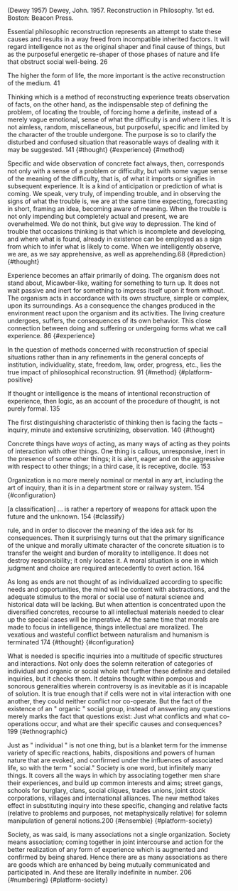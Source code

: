 ﻿(Dewey 1957)
Dewey, John. 1957. Reconstruction in Philosophy. 1st ed. Boston: Beacon Press.

Essential philosophic reconstruction represents an attempt to state these causes and results in a way freed from incompatible inherited factors. It will regard intelligence not as the original shaper and final cause of things, but as the purposeful energetic re-shaper of those phases of nature and life that obstruct social well-being. 26 

The higher the form of life, the more important is the active reconstruction of the medium. 41

Thinking which is a method of reconstructing experience treats observation of facts, on the other hand, as the indispensable step of defining the problem, of locating the trouble, of forcing home a definite, instead of a merely vague emotional, sense of what the difficulty is and where it lies. It is not aimless, random, miscellaneous, but purposeful, specific and limited by the character of the trouble undergone. The purpose is so to clarify the disturbed and confused situation that reasonable ways of dealing with it may be suggested. 141 {#thought} {#experience} {#method}

Specific and wide observation of concrete fact always, then, corresponds not only with a sense of a problem or difficulty, but with some vague sense of the meaning of the difficulty, that is, of what it imports or signifies in subsequent experience. It is a kind of anticipation or prediction of what is coming. We speak, very truly, of impending trouble, and in observing the signs of what the trouble is, we are at the same time expecting, forecasting in short, framing an idea, becoming aware of meaning. When the trouble is not only impending but completely actual and present, we are overwhelmed. We do not think, but give way to depression. The kind of trouble that occasions thinking is that which is incomplete and developing, and where what is found, already in existence can be employed as a sign from which to infer what is likely to come. When we intelligently observe, we are, as we say apprehensive, as well as apprehending.68  {#prediction} {#thought}

Experience becomes an affair primarily of doing. The organism does not stand about, Micawber-like, waiting for something to turn up. It does not wait passive and inert for something to impress itself upon it from without. The organism acts in accordance with its own structure, simple or complex, upon its surroundings. As a consequence the changes produced in the environment react upon the organism and its activities. The living creature undergoes, suffers, the consequences of its own behavior. This close connection between doing and suffering or undergoing forms what we call experience. 86 {#experience}

In the question of methods concerned with reconstruction of special situations rather than in any refinements in the general concepts of institution, individuality, state, freedom, law, order, progress, etc., lies the true impact of philosophical reconstruction. 91  {#method} {#platform-positive}

If thought or intelligence is the means of intentional reconstruction of experience, then logic, as an account of the procedure of thought, is not purely formal. 135

The first distinguishing characteristic of thinking then is facing the facts – inquiry, minute and extensive scrutinizing, observation. 140 {#thought}

Concrete things have _ways_ of acting, as many ways of acting as they points of interaction with other things. One thing is callous, unresponsive, inert in the presence of some other things; it is alert, eager and on the aggressive with respect to other things; in a third case, it is receptive, docile. 153 

Organization is no more merely nominal or mental in any art, including the art of inquiry, than it is in a department store or railway system. 154 {#configuration}

[a classification] ... is rather a repertory of weapons for attack upon the future and the unknown. 154 {#classify}

rule, and in order to discover the meaning of the idea ask for its consequences. Then it surprisingly turns out that the primary significance of the unique and morally ultimate character of the concrete situation is to transfer the weight and burden of morality to intelligence. It does not destroy responsibility; it only locates it. A moral situation is one in which judgment and choice are required antecedently to overt action. 164

As long as ends are not thought of as individualized according to specific needs and opportunities, the mind will be content with abstractions, and the adequate stimulus to the moral or social use of natural science and historical data will be lacking. But when attention is concentrated upon the diversified concretes, recourse to all intellectual materials needed to clear up the special cases will be imperative. At the same time that morals are made to focus in intelligence, things intellectual are moralized. The vexatious and wasteful conflict between naturalism and humanism is terminated 174 {#thought} {#configuration}

What is needed is specific inquiries into a multitude of specific structures and interactions. Not only does the solemn reiteration of categories of individual and organic or social whole not further these definite and detailed inquiries, but it checks them. It detains thought within pompous and sonorous generalities wherein controversy is as inevitable as it is incapable of solution. It is true enough that if cells were not in vital interaction with one another, they could neither conflict nor co-operate. But the fact of the existence of an " organic " social group, instead of answering any questions merely marks the fact that questions exist: Just what conflicts and what co-operations occur, and what are their specific causes and consequences? 199 {#ethnographic}  

Just as " individual " is not one thing, but is a blanket term for the immense variety of specific reactions, habits, dispositions and powers of human nature that are evoked, and confirmed under the influences of associated life, so with the term " social." Society is one word, but infinitely many things. It covers all the ways in which by associating together men share their experiences, and build up common interests and aims; street gangs, schools for burglary, clans, social cliques, trades unions, joint stock corporations, villages and international alliances. The new method takes effect in substituting inquiry into these specific, changing and relative facts (relative to problems and purposes, not metaphysically relative) for solemn manipulation of general notions.200  {#ensemble} {#platform-society}

Society, as was said, is many associations not a single organization. Society means association; coming together in joint intercourse and action for the better realization of any form of experience which is augmented and confirmed by being shared. Hence there are as many associations as there are goods which are enhanced by being mutually communicated and participated in. And these are literally indefinite in number. 206  {#numbering} {#platform-society}
